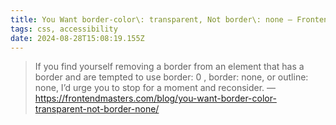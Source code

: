 ```yaml
---
title: You Want border-color\: transparent, Not border\: none – Frontend Masters Boost
tags: css, accessibility
date: 2024-08-28T15:08:19.155Z
---
```

> If you find yourself removing a border from an element that has a border and are tempted to use border: 0 , border: none, or outline: none, I’d urge you to stop for a moment and reconsider. — https://frontendmasters.com/blog/you-want-border-color-transparent-not-border-none/

